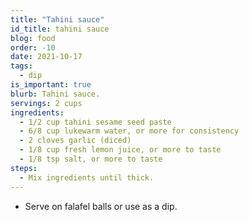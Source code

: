 ```yaml
---
title: "Tahini sauce"
id_title: tahini sauce
blog: food
order: -10
date: 2021-10-17
tags:
  - dip
is_important: true
blurb: Tahini sauce.
servings: 2 cups
ingredients:
  - 1/2 cup tahini sesame seed paste
  - 6/8 cup lukewarm water, or more for consistency
  - 2 cloves garlic (diced)
  - 1/8 cup fresh lemon juice, or more to taste
  - 1/8 tsp salt, or more to taste
steps:
  - Mix ingredients until thick.
---
```

- Serve on falafel balls or use as a dip.
